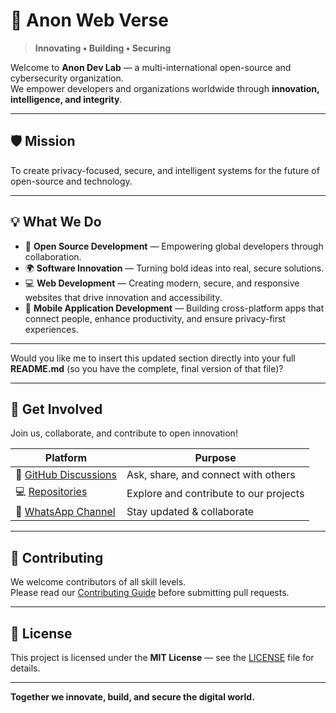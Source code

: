 # 🌌 Anon Web Verse

> **Innovating • Building • Securing**

Welcome to **Anon Dev Lab** — a multi-international open-source and cybersecurity organization.  
We empower developers and organizations worldwide through **innovation, intelligence, and integrity**.

---

## 🛡️ Mission
To create privacy-focused, secure, and intelligent systems for the future of open-source and technology.

---

## 💡 What We Do

* 🧠 **Open Source Development** — Empowering global developers through collaboration.
* 🌍 **Software Innovation** — Turning bold ideas into real, secure solutions.
* 💻 **Web Development** — Creating modern, secure, and responsive websites that drive innovation and accessibility.
* 📱 **Mobile Application Development** — Building cross-platform apps that connect people, enhance productivity, and ensure privacy-first experiences.

---

Would you like me to insert this updated section directly into your full **README.md** (so you have the complete, final version of that file)?


---

## 🚀 Get Involved
Join us, collaborate, and contribute to open innovation!

| Platform | Purpose |
|-----------|----------|
| 💬 [GitHub Discussions](../../discussions) | Ask, share, and connect with others |
| 💻 [Repositories](../../repositories) | Explore and contribute to our projects |
| 📱 [WhatsApp Channel](https://whatsapp.com/channel/0029VbAmgwp3mFYF4DFVym0z) | Stay updated & collaborate |

---

## 🤝 Contributing
We welcome contributors of all skill levels.  
Please read our [Contributing Guide](CONTRIBUTING.md) before submitting pull requests.

---

## 📜 License
This project is licensed under the **MIT License** — see the [LICENSE](LICENSE) file for details.

---

**Together we innovate, build, and secure the digital world.**

